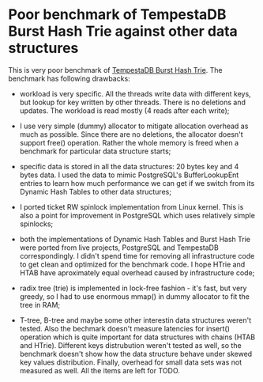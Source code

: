 # Poor benchmark of TempestaDB Burst Hash Trie against other data structures

This is very poor benchmark of [TempestaDB Burst Hash Trie](https://github.com/tempesta-tech/tempesta/blob/master/tempesta_db/core/htrie.c).
The benchmark has following drawbacks:

* workload is very specific. All the threads write data with different keys,
  but lookup for key written by other threads. There is no deletions and
  updates. The workload is read mostly (4 reads after each write);

* I use very simple (dummy) allocator to mitigate allocation overhead
  as much as possible. Since there are no deletions, the allocator doesn't
  support free() operation. Rather the whole memory is freed when a benchmark
  for particular data structure starts;

* specific data is stored in all the data structures: 20 bytes key and 4 bytes
  data. I used the data to mimic PostgreSQL's BufferLookupEnt entries to learn
  how much performance we can get if we switch from its Dynamic Hash Tables to
  other data structures;

* I ported ticket RW spinlock implementation from Linux kernel. This is also
  a point for improvement in PostgreSQL which uses relatively simple spinlocks;

* both the implementations of Dynamic Hash Tables and Burst Hash Trie were
  ported from live projects, PostgreSQL and TempestaDB correspondingly. I
  didn't spend time for removing all infrastructure code to get clean and
  optimized for the benchmark code. I hope HTrie and HTAB have aproximately
  equal overhead caused by infrastructure code;

* radix tree (trie) is implemented in lock-free fashion - it's fast, but very
  greedy, so I had to use enormous mmap() in dummy allocator to fit the tree
  in RAM;

* T-tree, B-tree and maybe some other interestin data structures weren't tested.
  Also the bechmark doesn't measure latencies for insert() operation which is
  quite important for data structures with chains (HTAB and HTrie). Different
  keys distrubution weren't tested as well, so the benchmark doesn't show
  how the data structure behave under skewed key values distribution. Finally,
  overhead for small data sets was not measured as well. All the items are
  left for TODO.
